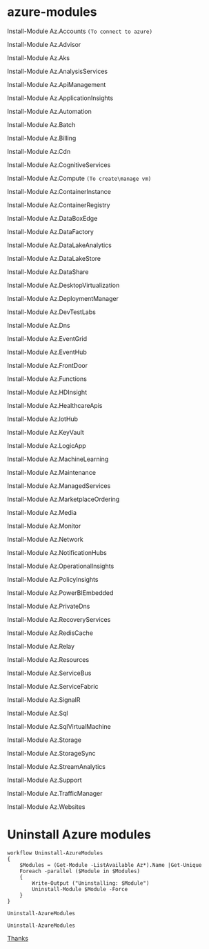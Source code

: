 # azure-modules

Install-Module Az.Accounts `(To connect to azure)`

Install-Module Az.Advisor                

Install-Module Az.Aks                     

Install-Module Az.AnalysisServices        

Install-Module Az.ApiManagement          

Install-Module Az.ApplicationInsights     

Install-Module Az.Automation              

Install-Module Az.Batch                   

Install-Module Az.Billing                 

Install-Module Az.Cdn                     

Install-Module Az.CognitiveServices       

Install-Module Az.Compute          `(To create\manage vm)`        

Install-Module Az.ContainerInstance       

Install-Module Az.ContainerRegistry       

Install-Module Az.DataBoxEdge             

Install-Module Az.DataFactory             

Install-Module Az.DataLakeAnalytics       

Install-Module Az.DataLakeStore           

Install-Module Az.DataShare               

Install-Module Az.DesktopVirtualization   

Install-Module Az.DeploymentManager       

Install-Module Az.DevTestLabs             

Install-Module Az.Dns                     

Install-Module Az.EventGrid               

Install-Module Az.EventHub                

Install-Module Az.FrontDoor              

Install-Module Az.Functions            

Install-Module Az.HDInsight               

Install-Module Az.HealthcareApis          

Install-Module Az.IotHub                  

Install-Module Az.KeyVault                

Install-Module Az.LogicApp                

Install-Module Az.MachineLearning         

Install-Module Az.Maintenance             

Install-Module Az.ManagedServices         

Install-Module Az.MarketplaceOrdering     

Install-Module Az.Media             

Install-Module Az.Monitor                 

Install-Module Az.Network               

Install-Module Az.NotificationHubs        

Install-Module Az.OperationalInsights     

Install-Module Az.PolicyInsights          

Install-Module Az.PowerBIEmbedded         

Install-Module Az.PrivateDns              

Install-Module Az.RecoveryServices        

Install-Module Az.RedisCache           

Install-Module Az.Relay              

Install-Module Az.Resources         

Install-Module Az.ServiceBus          

Install-Module Az.ServiceFabric           

Install-Module Az.SignalR             

Install-Module Az.Sql             

Install-Module Az.SqlVirtualMachine       

Install-Module Az.Storage       

Install-Module Az.StorageSync     

Install-Module Az.StreamAnalytics   

Install-Module Az.Support       

Install-Module Az.TrafficManager   

Install-Module Az.Websites  



# Uninstall Azure modules

```
workflow Uninstall-AzureModules
{
    $Modules = (Get-Module -ListAvailable Az*).Name |Get-Unique
    Foreach -parallel ($Module in $Modules)
    { 
        Write-Output ("Uninstalling: $Module")
        Uninstall-Module $Module -Force
    }
}

Uninstall-AzureModules

Uninstall-AzureModules
```

[Thanks](https://stackoverflow.com/a/50297028/9648252)

